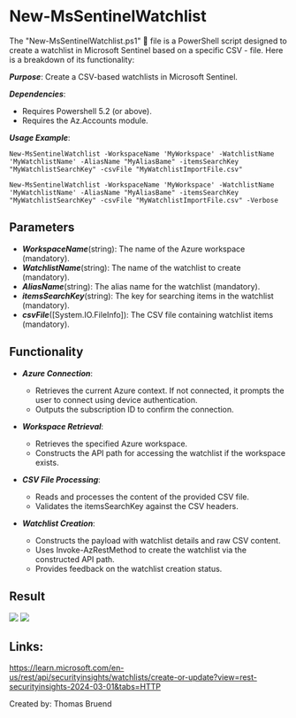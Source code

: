 # New-MsSentinelWatchlist
The "New-MsSentinelWatchlist.ps1" 📄 file is a PowerShell script designed to create a watchlist in Microsoft Sentinel based on a specific CSV - file. Here is a breakdown of its functionality:

***Purpose***: Create a CSV-based watchlists in Microsoft Sentinel.

***Dependencies***: 
- Requires Powershell 5.2 (or above).
- Requires the Az.Accounts module.

***Usage Example***: 

```New-MsSentinelWatchlist -WorkspaceName 'MyWorkspace' -WatchlistName 'MyWatchlistName' -AliasName "MyAliasBame" -itemsSearchKey "MyWatchlistSearchKey" -csvFile "MyWatchlistImportFile.csv"```

```New-MsSentinelWatchlist -WorkspaceName 'MyWorkspace' -WatchlistName 'MyWatchlistName' -AliasName "MyAliasBame" -itemsSearchKey "MyWatchlistSearchKey" -csvFile "MyWatchlistImportFile.csv" -Verbose```

## Parameters
- ***WorkspaceName***(string): The name of the Azure workspace (mandatory).
- ***WatchlistName***(string): The name of the watchlist to create (mandatory).
- ***AliasName***(string): The alias name for the watchlist (mandatory).
- ***itemsSearchKey***(string): The key for searching items in the watchlist (mandatory).
- ***csvFile***([System.IO.FileInfo]): The CSV file containing watchlist items (mandatory).

## Functionality
- ***Azure Connection***:
    - Retrieves the current Azure context. If not connected, it prompts the user to connect using device authentication.
    - Outputs the subscription ID to confirm the connection.
 
- ***Workspace Retrieval***:
    - Retrieves the specified Azure workspace.
    - Constructs the API path for accessing the watchlist if the workspace exists.
  
- ***CSV File Processing***:
    - Reads and processes the content of the provided CSV file.
    - Validates the itemsSearchKey against the CSV headers.

- ***Watchlist Creation***:
    - Constructs the payload with watchlist details and raw CSV content.
    - Uses Invoke-AzRestMethod to create the watchlist via the constructed API path.
    - Provides feedback on the watchlist creation status.


## Result
<img src="https://github.com/Warfion/Sentinel/blob/main/Scripts/Watchlist/New-MsSentinelWatchlist/image/image.png">
<img src="https://github.com/Warfion/Sentinel/blob/main/Scripts/Watchlist/New-MsSentinelWatchlist/image/image_1.png">

## Links:
https://learn.microsoft.com/en-us/rest/api/securityinsights/watchlists/create-or-update?view=rest-securityinsights-2024-03-01&tabs=HTTP
                             
Created by: Thomas Bruend

